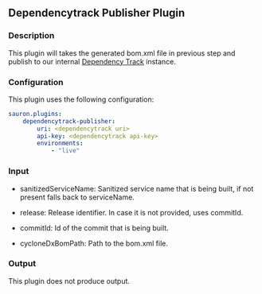 ## Dependencytrack Publisher Plugin

### Description

This plugin will takes the generated bom.xml file in previous step and publish to our internal
[Dependency Track](https://dependencytrack.org/) instance.

### Configuration

This plugin uses the following configuration:

```yaml
sauron.plugins:
    dependencytrack-publisher:
        uri: <dependencytrack uri>
        api-key: <dependencytrack api-key>
        environments:
            - "live"
```

### Input

- sanitizedServiceName: Sanitized service name that is being built, if not present falls back to serviceName.

- release: Release identifier. In case it is not provided, uses commitId.

- commitId: Id of the commit that is being built.

- cycloneDxBomPath: Path to the bom.xml file.

### Output

This plugin does not produce output.
